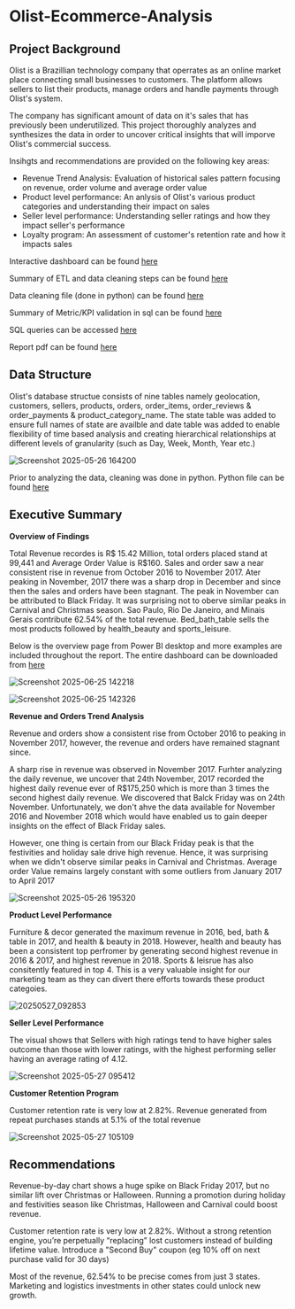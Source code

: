 # Olist-Ecommerce-Analysis

## Project Background
Olist is a Brazillian technology company that operrates as an online market place connecting small businesses to customers. The platform allows sellers to list their products, manage orders and handle payments through Olist's system.

The company has significant amount of data on it's sales that has previously been underutilized. This project thoroughly analyzes and synthesizes the data in order to uncover critical insights that will imporve Olist's commercial success.

Insihgts and recommendations are provided on the following key areas:

- Revenue Trend Analysis: Evaluation of historical sales pattern focusing on revenue, order volume and average order value
- Product level performance: An anlysis of Olist's various product categories and understanding their impact on sales
- Seller level performance: Understanding seller ratings and how they impact seller's performance
- Loyalty program: An assessment of customer's retention rate and how it impacts sales

Interactive dashboard can be found [here](Olist_report.pbix)

Summary of ETL and data cleaning steps can be found [here](ETL_and_data_cleaning_steps.pdf)

Data cleaning file (done in python) can be found [here](Data_Cleaning_Pandas.ipynb)

Summary of Metric/KPI validation in sql can be found [here](Data_metric_validation.pdf)

SQL queries can be accessed [here](Sql_validation.sql)

Report pdf can be found [here](Olist_report.pdf)


## Data Structure

Olist's database structue consists of nine tables namely geolocation, customers, sellers, products, orders, order_items, order_reviews & order_payments & product_category_name. The state table was added to ensure full names of state are availble and date table was added to enable flexibility of time based analysis and creating hierarchical relationships at different levels of granularity (such as Day, Week, Month, Year etc.)



![Screenshot 2025-05-26 164200](https://github.com/user-attachments/assets/9f75e785-07b6-4a46-93bc-8ba83006730e)

Prior to analyzing the data, cleaning was done in python. Python file can be found [here](Data_cleaning_pandas.pdf)

## Executive Summary

**Overview of Findings**

Total Revenue recordes is R$ 15.42 Million, total orders placed stand at 99,441 and Average Order Value is R$160. Sales and order saw a near consistent rise in revenue from October 2016 to November 2017. Ater peaking in November, 2017 there was a sharp drop in December and since then the sales and orders have been stagnant. The peak in November can be attributed to Black Friday. It was surprising not to oberve similar peaks in Carnival and Christmas season. Sao Paulo, Rio De Janeiro, and Minais Gerais contribute 62.54% of the total revenue. Bed_bath_table sells the most products followed by health_beauty and sports_leisure.

Below is the overview page from Power BI desktop and more examples are included throughout the report. The entire dashboard can be downloaded from [here](Olist_report.pbix)

![Screenshot 2025-06-25 142218](https://github.com/user-attachments/assets/881198e6-f91e-415f-9d4c-1c8e27482f87)

![Screenshot 2025-06-25 142326](https://github.com/user-attachments/assets/c7e9dc5a-2435-474e-a3ac-827abd07001b)


**Revenue and Orders Trend Analysis**

Revenue and orders show a consistent rise from October 2016 to peaking in November 2017, however, the revenue and orders have remained stagnant since. 

A sharp rise in revenue was observed in November 2017. Furhter analyzing the daily revenue, we uncover that 24th November, 2017 recorded the highest daily revenue ever of R$175,250 which is more than 3 times the second highest daily revenue. We discovered that Balck Friday was on 24th November. Unfortunately, we don't ahve the data available for November 2016 and November 2018 which would have enabled us to gain deeper insights on the effect of Black Friday sales. 

However, one thing is certain from our Black Friday peak is that the festivities and holiday sale drive high revenue. Hence, it was surprising when we didn't observe similar peaks in Carnival and Christmas. Average order Value remains largely constant with some outliers from January 2017 to April 2017

![Screenshot 2025-05-26 195320](https://github.com/user-attachments/assets/acea2d59-1657-417c-8c5f-679c8e1e6195)

**Product Level Performance**

Furniture & decor generated the maximum revenue in 2016, bed, bath & table in 2017, and health & beauty in 2018. However, health and beauty has been a consistent top perfromer by generating second highest revenue in 2016 & 2017, and highest revenue in 2018. Sports & leisrue has also consitently featured in top 4. This is a very valuable insight for our marketing team as they can divert there efforts towards these product categoies.

![20250527_092853](https://github.com/user-attachments/assets/46f7a2cc-b554-45fc-9cde-788b983baa54)

**Seller Level Performance**

 The visual shows that Sellers with high ratings tend to have higher sales outcome than those with lower ratings, with the highest performing seller having an average rating of 4.12.

![Screenshot 2025-05-27 095412](https://github.com/user-attachments/assets/33aa5c57-a4ee-4bb0-9703-479c2ccf33d4)

**Customer Retention Program**

Customer retention rate is very low at 2.82%. Revenue generated from repeat purchases stands at 5.1% of the total revenue

![Screenshot 2025-05-27 105109](https://github.com/user-attachments/assets/229136a0-df4c-4aad-882a-7b513d15bbcd)


## Recommendations

Revenue-by-day chart shows a huge spike on Black Friday 2017, but no similar lift over Christmas or Halloween. Running a promotion during holiday and festivities season like Christmas, Halloween and Carnival could boost revenue.

Customer retention rate is very low at 2.82%. Without a strong retention engine, you’re perpetually “replacing” lost customers instead of building lifetime value.
Introduce a "Second Buy" coupon (eg 10% off on next purchase valid for 30 days)

Most of the revenue, 62.54% to be precise comes from just 3 states. Marketing and logistics investments in other states could unlock new growth.


















